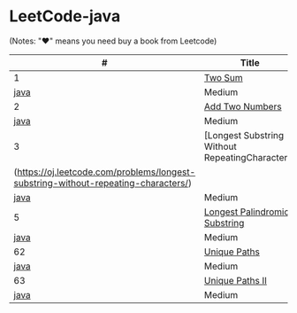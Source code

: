 LeetCode-java
=============
(Notes: "&hearts;" means you need buy a book from Leetcode)

| # | Title | Solution | Difficulty |
|---| ----- | -------- | ---------- |
|1|[Two Sum](https://oj.leetcode.com/problems/two-sum/)| 
[java](./LeetCode/java/Array/Solution1.java)|Medium|
|2|[Add Two Numbers](https://oj.leetcode.com/problems/add-two-numbers/)|
[java](./LeetCode/java/LinkedList/Solution2.java)|Medium|
|3|[Longest Substring Without RepeatingCharacters]
(https://oj.leetcode.com/problems/longest-substring-without-repeating-characters/)|
[java](./LeetCode/java/String/Solution3.java)|Medium|
|5|[Longest Palindromic Substring](https://oj.leetcode.com/problems/longest-palindromic-substring/)|
[java](./LeetCode/java/String/Solution5.java)|Medium|
|62|[Unique Paths](https://oj.leetcode.com/problems/unique-paths/)|
[java](./LeetCode/java/DynimicProgramming/Solution62.java)|Medium|
|63|[Unique Paths II](https://oj.leetcode.com/problems/unique-paths-ii/)|
[java](./LeetCode/java/DynimicProgramming/Solution62.java)|Medium|
